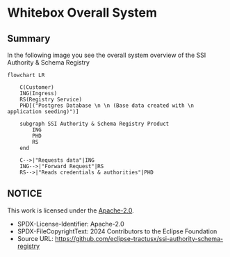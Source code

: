# Whitebox Overall System

## Summary

In the following image you see the overall system overview of the SSI Authority & Schema Registry

```mermaid
flowchart LR

    C(Customer)
    ING(Ingress)
    RS(Registry Service)
    PHD[("Postgres Database \n \n (Base data created with \n application seeding)")]

    subgraph SSI Authority & Schema Registry Product
        ING
        PHD
        RS
    end

    C-->|"Requests data"|ING
    ING-->|"Forward Request"|RS
    RS-->|"Reads credentials & authorities"|PHD

```

## NOTICE

This work is licensed under the [Apache-2.0](https://www.apache.org/licenses/LICENSE-2.0).

- SPDX-License-Identifier: Apache-2.0
- SPDX-FileCopyrightText: 2024 Contributors to the Eclipse Foundation
- Source URL: https://github.com/eclipse-tractusx/ssi-authority-schema-registry
